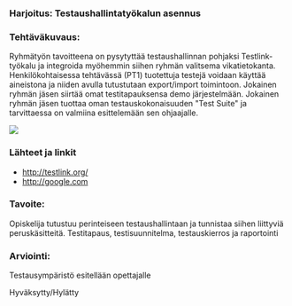 ### Harjoitus:  Testaushallintatyökalun asennus


### Tehtäväkuvaus:

Ryhmätyön tavoitteena on pysytyttää testaushallinnan pohjaksi Testlink-työkalu ja integroida myöhemmin siihen ryhmän valitsema vikatietokanta. Henkilökohtaisessa tehtävässä (PT1) tuotettuja testejä voidaan käyttää aineistona ja niiden avulla tutustutaan export/import toimintoon. Jokainen ryhmän jäsen siirtää omat testitapauksensa demo järjestelmään.
Jokainen ryhmän jäsen tuottaa oman testauskokonaisuuden "Test Suite" ja tarvittaessa on valmiina esittelemään sen ohjaajalle.

![](http://i.imgur.com/Ic7cHFi.png)


### Lähteet ja linkit

* http://testlink.org/
* http://google.com

### Tavoite:

Opiskelija tutustuu perinteiseen testaushallintaan ja tunnistaa siihen liittyviä peruskäsitteitä.
Testitapaus, testisuunnitelma, testauskierros ja raportointi


### Arviointi:

Testausympäristö esitellään opettajalle  

Hyväksytty/Hylätty
